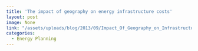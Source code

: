 ```yaml
---
title: 'The impact of geography on energy infrastructure costs'
layout: post
image: None
link: "/assets/uploads/blog/2013/09/Impact_Of_Geography_on_Infrastructure_Costs.pdf"
categories:
  - Energy Planning
---
```

